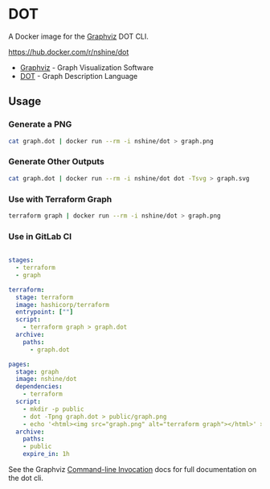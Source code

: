 # DOT

A Docker image for the [Graphviz] DOT CLI.

https://hub.docker.com/r/nshine/dot

* [Graphviz] - Graph Visualization Software
* [DOT] - Graph Description Language

## Usage

### Generate a PNG

```bash
cat graph.dot | docker run --rm -i nshine/dot > graph.png
```

### Generate Other Outputs

```bash
cat graph.dot | docker run --rm -i nshine/dot dot -Tsvg > graph.svg
```

### Use with Terraform Graph

```bash
terraform graph | docker run --rm -i nshine/dot > graph.png
```

### Use in GitLab CI

```yaml

stages:
  - terraform
  - graph

terraform:
  stage: terraform
  image: hashicorp/terraform
  entrypoint: [""]
  script:
    - terraform graph > graph.dot
  archive:
    paths:
      - graph.dot

pages:
  stage: graph
  image: nshine/dot
  dependencies:
    - terraform
  script:
    - mkdir -p public
    - dot -Tpng graph.dot > public/graph.png
    - echo '<html><img src="graph.png" alt="terraform graph"></html>' > public/index.html
  archive:
    paths:
    - public
    expire_in: 1h
```

See the Graphviz [Command-line Invocation][cli-docs] docs for full documentation on the dot cli.

[graphviz]:graphviz.org
[dot]:https://en.wikipedia.org/wiki/DOT_(graph_description_language)
[cli-docs]:https://www.graphviz.org/doc/info/command.html

